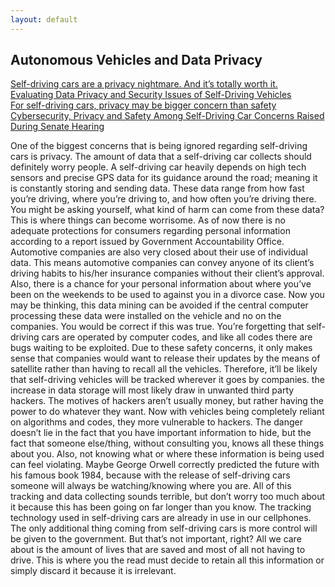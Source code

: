 ```yaml
---
layout: default
---
```

## Autonomous Vehicles and Data Privacy

[Self-driving cars are a privacy nightmare. And it’s totally worth it.](https://www.washingtonpost.com/news/wonk/wp/2013/05/21/self-driving-cars-are-a-privacy-nightmare-and-its-totally-worth-it/?utm_term=.6cafd528aeed)  
[Evaluating Data Privacy and Security Issues of Self-Driving Vehicles](https://www.bryancave.com/en/thought-leadership/self-driving-vehicles-at-a-glance.html)  
[For self-driving cars, privacy may be bigger concern than safety](http://www.autoblog.com/2015/05/12/self-driving-cars-privacy-bigger-concern-than-safety/)  
[Cybersecurity, Privacy and Safety Among Self-Driving Car Concerns Raised During Senate Hearing](http://www.govtech.com/fs/Cybersecurity-Privacy-and-Safety-Among-Self-Driving-Car-Concerns-Raised-During-Senate-Hearing.html)
	
One of the biggest concerns that is being ignored regarding self-driving cars is privacy. The amount of data that a self-driving car collects should definitely worry people. A self-driving car heavily depends on high tech sensors and precise GPS data for its guidance around the road; meaning it is constantly storing and sending data. These data range from how fast you’re driving, where you’re driving to, and how often you’re driving there. You might be asking yourself, what kind of harm can come from these data? This is where things can become worrisome. As of now there is no adequate protections for consumers regarding personal information according to a report issued by Government Accountability Office. Automotive companies are also very closed about their use of individual data. This means automotive companies can convey anyone of its client’s driving habits to his/her insurance companies without their client’s approval. Also, there is a chance for your personal information about where you’ve been on the weekends to be used to against you in a divorce case. Now you may be thinking, this data mining can be avoided if the central computer processing these data were installed on the vehicle and no on the companies. You would be correct if this was true. You’re forgetting that self-driving cars are operated by computer codes, and like all codes there are bugs waiting to be exploited. Due to these safety concerns, it only makes sense that companies would want to release their updates by the means of satellite rather than having to recall all the vehicles. Therefore, it’ll be likely that self-driving vehicles will be tracked wherever it goes by companies. the increase in data storage will most likely draw in unwanted third party hackers. The motives of hackers aren’t usually money, but rather having the power to do whatever they want. Now with vehicles being completely reliant on algorithms and codes, they more vulnerable to hackers. The danger doesn’t lie in the fact that you have important information to hide, but the fact that someone else/thing, without consulting you, knows all these things about you. Also, not knowing what or where these information is being used can feel violating. Maybe George Orwell correctly predicted the future with his famous book 1984, because with the release of self-driving cars someone will always be watching/knowing where you are.
All of this tracking and data collecting sounds terrible, but don’t worry too much about it because this has been going on far longer than you know. The tracking technology used in self-driving cars are already in use in our cellphones. The only additional thing coming from self-driving cars is more control will be given to the government. But that’s not important, right? All we care about is the amount of lives that are saved and most of all not having to drive. This is where you the read must decide to retain all this information or simply discard it because it is irrelevant. 





